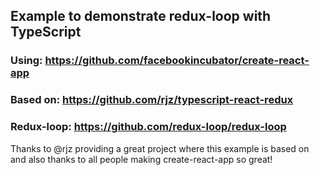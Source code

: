 ## Example to demonstrate redux-loop with TypeScript

### Using: https://github.com/facebookincubator/create-react-app

### Based on: https://github.com/rjz/typescript-react-redux

### Redux-loop: https://github.com/redux-loop/redux-loop

Thanks to @rjz providing a great project where this example is based on and also
thanks to all people making create-react-app so great!
